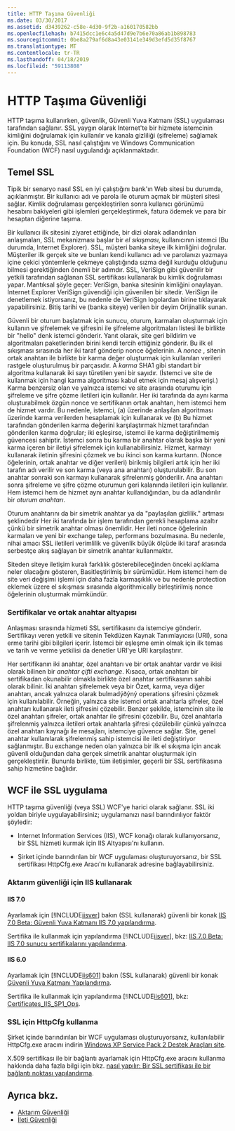 ```yaml
---
title: HTTP Taşıma Güvenliği
ms.date: 03/30/2017
ms.assetid: d3439262-c58e-4d30-9f2b-a160170582bb
ms.openlocfilehash: b7415dcc1e6c4a5d47d9e7b6e70a86ab1b898783
ms.sourcegitcommit: 0be8a279af6d8a43e03141e349d3efd5d35f8767
ms.translationtype: MT
ms.contentlocale: tr-TR
ms.lasthandoff: 04/18/2019
ms.locfileid: "59113808"
---
```

# <a name="http-transport-security"></a>HTTP Taşıma Güvenliği
HTTP taşıma kullanırken, güvenlik, Güvenli Yuva Katmanı (SSL) uygulaması tarafından sağlanır. SSL yaygın olarak Internet'te bir hizmete istemcinin kimliğini doğrulamak için kullanılır ve kanala gizliliği (şifreleme) sağlamak için. Bu konuda, SSL nasıl çalıştığını ve Windows Communication Foundation (WCF) nasıl uygulandığı açıklanmaktadır.  
  
## <a name="basic-ssl"></a>Temel SSL  
 Tipik bir senaryo nasıl SSL en iyi çalıştığını bank'ın Web sitesi bu durumda, açıklanmıştır. Bir kullanıcı adı ve parola ile oturum açmak bir müşteri sitesi sağlar. Kimlik doğrulaması gerçekleştirilen sonra kullanıcı görünümü hesabını bakiyeleri gibi işlemleri gerçekleştirmek, fatura ödemek ve para bir hesaptan diğerine taşıma.  
  
 Bir kullanıcı ilk sitesini ziyaret ettiğinde, bir dizi olarak adlandırılan anlaşmaları, SSL mekanizması başlar bir *el sıkışması*, kullanıcının istemci (Bu durumda, Internet Explorer). SSL, müşteri banka siteye ilk kimliğini doğrular. Müşteriler ilk gerçek site ve bunları kendi kullanıcı adı ve parolanızı yazmaya içine çekici yöntemlerle çekmeye çalıştığında sızma değil kurduğu olduğunu bilmesi gerektiğinden önemli bir adımdır. SSL, VeriSign gibi güvenilir bir yetkili tarafından sağlanan SSL sertifikası kullanarak bu kimlik doğrulaması yapar. Mantıksal şöyle geçer: VeriSign, banka sitesinin kimliğini onaylayan. Internet Explorer VeriSign güvendiği için güvenilen bir sitedir. VeriSign ile denetlemek istiyorsanız, bu nedenle de VeriSign logolardan birine tıklayarak yapabilirsiniz. Bitiş tarihi ve (banka siteye) verilen bir deyim Orijinallik sunan.  
  
 Güvenli bir oturum başlatmak için sunucu, oturum, karmaları oluşturmak için kullanın ve şifrelemek ve şifresini ile şifreleme algoritmaları listesi ile birlikte bir "hello" denk istemci gönderir. Yanıt olarak, site geri bildirim ve algoritmaları paketlerinden birini kendi tercih ettiğiniz gönderir. Bu ilk el sıkışması sırasında her iki taraf gönderip nonce öğelerinin. A *nonce* , sitenin ortak anahtarı ile birlikte bir karma değer oluşturmak için kullanılan verileri rastgele oluşturulmuş bir parçasıdır. A *karma* SHA1 gibi standart bir algoritma kullanarak iki sayı türetilen yeni bir sayıdır. (İstemci ve site de kullanmak için hangi karma algoritması kabul etmek için mesaj alışverişi.) Karma benzersiz olan ve yalnızca istemci ve site arasında oturumu için şifreleme ve şifre çözme iletileri için kullanılır. Her iki tarafında da aynı karma oluşturabilmek özgün nonce ve sertifikanın ortak anahtarı, hem istemci hem de hizmet vardır. Bu nedenle, istemci, (a) üzerinde anlaşılan algoritması üzerinde karma verilerden hesaplamak için kullanarak ve (b) Bu hizmet tarafından gönderilen karma değerini karşılaştırmak hizmet tarafından gönderilen karma doğrular; iki eşleşirse, istemci ile karma değiştirilmemiş güvencesi sahiptir. İstemci sonra bu karma bir anahtar olarak başka bir yeni karma içeren bir iletiyi şifrelemek için kullanabilirsiniz. Hizmet, karmayı kullanarak iletinin şifresini çözmek ve bu ikinci son karma kurtarın. (Nonce öğelerinin, ortak anahtar ve diğer verileri) birikmiş bilgileri artık için her iki tarafın adı verilir ve son karma (veya ana anahtarı) oluşturulabilir. Bu son anahtar sonraki son karmayı kullanarak şifrelenmiş gönderilir. Ana anahtarı sonra şifreleme ve şifre çözme oturumun geri kalanında iletileri için kullanılır. Hem istemci hem de hizmet aynı anahtar kullandığından, bu da adlandırılır bir *oturum anahtarı*.  
  
 Oturum anahtarını da bir simetrik anahtar ya da "paylaşılan gizlilik." artması şeklindedir Her iki tarafında bir işlem tarafından gerekli hesaplama azaltır çünkü bir simetrik anahtar olması önemlidir. Her ileti nonce öğelerinin karmaları ve yeni bir exchange talep, performans bozulmasına. Bu nedenle, nihai amacı SSL iletileri verimlilik ve güvenlik büyük ölçüde iki taraf arasında serbestçe akış sağlayan bir simetrik anahtar kullanmaktır.  
  
 Siteden siteye iletişim kuralı farklılık gösterebileceğinden önceki açıklama neler olacağını gösteren, Basitleştirilmiş bir sürümüdür. Hem istemci hem de site veri değişimi işlemi için daha fazla karmaşıklık ve bu nedenle protection eklemek üzere el sıkışması sırasında algorithmically birleştirilmiş nonce öğelerinin oluşturmak mümkündür.  
  
### <a name="certificates-and-public-key-infrastructure"></a>Sertifikalar ve ortak anahtar altyapısı  
 Anlaşması sırasında hizmeti SSL sertifikasını da istemciye gönderir. Sertifikayı veren yetkili ve sitenin Tekdüzen Kaynak Tanımlayıcısı (URI), sona erme tarihi gibi bilgileri içerir. İstemci bir eşleşme emin olmak için ilk temas ve tarih ve verme yetkilisi da denetler URI'ye URI karşılaştırır.  
  
 Her sertifikanın iki anahtar, özel anahtarı ve bir ortak anahtar vardır ve ikisi olarak bilinen bir *anahtar çifti exchange*. Kısaca, ortak anahtarı bir sertifikadan okunabilir olmakla birlikte özel anahtar sertifikasının sahibi olarak bilinir. İki anahtarı şifrelemek veya bir Özet, karma, veya diğer anahtarı, ancak yalnızca olarak bulmadýðýný operations şifresini çözmek için kullanılabilir. Örneğin, yalnızca site istemci ortak anahtarla şifreler, özel anahtarı kullanarak ileti şifresini çözebilir. Benzer şekilde, istemcinin site ile özel anahtarı şifreler, ortak anahtar ile şifresini çözebilir. Bu, özel anahtarla şifrelenmiş yalnızca iletileri ortak anahtarla şifresi çözülebilir çünkü yalnızca özel anahtarı kaynağı ile mesajları, istemciye güvence sağlar. Site, genel anahtar kullanılarak şifrelenmiş sahip istemcisi ile ileti değiştiriyor sağlanmıştır. Bu exchange neden olan yalnızca bir ilk el sıkışma için ancak güvenli olduğundan daha gerçek simetrik anahtar oluşturmak için gerçekleştirilir. Bununla birlikte, tüm iletişimler, geçerli bir SSL sertifikasına sahip hizmetine bağlıdır.  
  
## <a name="implementing-ssl-with-wcf"></a>WCF ile SSL uygulama  
 HTTP taşıma güvenliği (veya SSL) WCF'ye harici olarak sağlanır. SSL iki yoldan biriyle uygulayabilirsiniz; uygulamanızı nasıl barındırılıyor faktör şöyledir:  
  
-   Internet Information Services (IIS), WCF konağı olarak kullanıyorsanız, bir SSL hizmeti kurmak için IIS Altyapısı'nı kullanın.  
  
-   Şirket içinde barındırılan bir WCF uygulaması oluşturuyorsanız, bir SSL sertifikası HttpCfg.exe Aracı'nı kullanarak adresine bağlayabilirsiniz.  
  
### <a name="using-iis-for-transport-security"></a>Aktarım güvenliği için IIS kullanarak  
  
#### <a name="iis-70"></a>IIS 7.0  
 Ayarlamak için [!INCLUDE[iisver](../../../../includes/iisver-md.md)] bakın (SSL kullanarak) güvenli bir konak [IIS 7.0 Beta: Güvenli Yuva Katmanı IIS 7.0 yapılandırma](https://go.microsoft.com/fwlink/?LinkId=88600).  
  
 Sertifika ile kullanmak için yapılandırma [!INCLUDE[iisver](../../../../includes/iisver-md.md)], bkz: [IIS 7.0 Beta: IIS 7.0 sunucu sertifikalarını yapılandırma](https://go.microsoft.com/fwlink/?LinkID=88595).  
  
#### <a name="iis-60"></a>IIS 6.0  
 Ayarlamak için [!INCLUDE[iis601](../../../../includes/iis601-md.md)] bakın (SSL kullanarak) güvenli bir konak [Güvenli Yuva Katmanı Yapılandırma](https://go.microsoft.com/fwlink/?LinkId=88601).  
  
 Sertifika ile kullanmak için yapılandırma [!INCLUDE[iis601](../../../../includes/iis601-md.md)], bkz: [Certificates_IIS_SP1_Ops](https://go.microsoft.com/fwlink/?LinkId=88602).  
  
### <a name="using-httpcfg-for-ssl"></a>SSL için HttpCfg kullanma  
 Şirket içinde barındırılan bir WCF uygulaması oluşturuyorsanız, kullanılabilir HttpCfg.exe aracını indirin [Windows XP Service Pack 2 Destek Araçları site](https://go.microsoft.com/fwlink/?LinkId=29002).  
  
 X.509 sertifikası ile bir bağlantı ayarlamak için HttpCfg.exe aracını kullanma hakkında daha fazla bilgi için bkz. [nasıl yapılır: Bir SSL sertifikası ile bir bağlantı noktası yapılandırma](../../../../docs/framework/wcf/feature-details/how-to-configure-a-port-with-an-ssl-certificate.md).  
  
## <a name="see-also"></a>Ayrıca bkz.

- [Aktarım Güvenliği](../../../../docs/framework/wcf/feature-details/transport-security.md)
- [İleti Güvenliği](../../../../docs/framework/wcf/feature-details/message-security-in-wcf.md)
